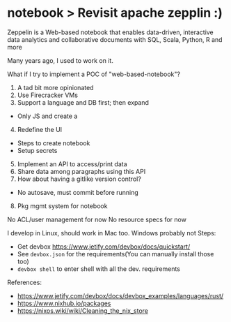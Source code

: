 # notebook > Revisit apache zepplin :)

Zeppelin is a Web-based notebook that enables data-driven,
interactive data analytics and collaborative documents with SQL, Scala, Python, R and more

Many years ago, I used to work on it.

What if I try to implement a POC of "web-based-notebook"?
1. A tad bit more opinionated
2. Use Firecracker VMs
3. Support a language and DB first; then expand
  * Only JS and create a
4. Redefine the UI
  * Steps to create notebook
  * Setup secrets
5. Implement an API to access/print data
6. Share data among paragraphs using this API
7. How about having a gitlike version control?
  - No autosave, must commit before running
8. Pkg mgmt system for notebook

No ACL/user management for now
No resource specs for now

I develop in Linux, should work in Mac too. Windows probably not
Steps:
* Get devbox https://www.jetify.com/devbox/docs/quickstart/ 
* See `devbox.json` for the requirements(You can manually install those too)
* `devbox shell` to enter shell with all the dev. requirements

References:
* https://www.jetify.com/devbox/docs/devbox_examples/languages/rust/
* https://www.nixhub.io/packages
* https://nixos.wiki/wiki/Cleaning_the_nix_store
